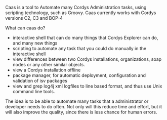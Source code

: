 Caas is a tool to Automate many Cordys Administration tasks, using scripting technology, such as Groovy. Caas currently works with Cordys versions C2, C3 and BOP-4

What can caas do?
  * interactive shell that can do many things that Cordys Explorer can do, and many new things
  * scripting to automate any task that you could do manually in the interactive shell
  * view differences between two Cordys installations, organizations, soap nodes or any other similar objects.
  * view a Cordys installation offline
  * package manager, for automatic deployment, configuration and validation of isv packages
  * view and grep log4j xml logfiles to line based format, and thus use Unix command line tools.

The idea is to be able to automate many tasks that a administrator or developer needs to do often. Not only will this reduce time and effort, but it will also improve the quality, since there is less chance for human errors.